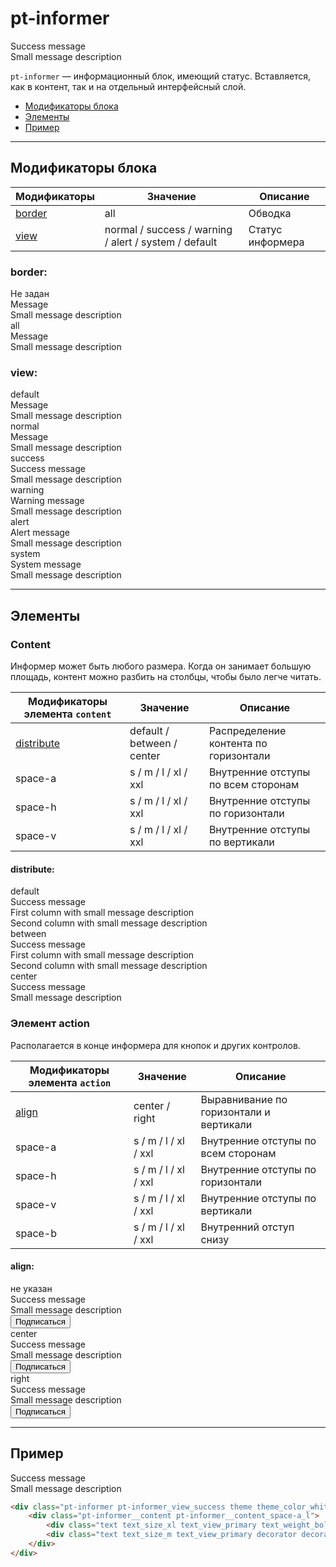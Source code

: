 # pt-informer

<div class="pt-informer pt-informer_view_success theme theme_color_whitepaper-success">
	<div class="pt-informer__content pt-informer__content_space-a_l">
		<div class="text text_size_xl text_view_primary text_weight_bold decorator decorator_indent-b_xxxs">Success message</div>
		<div class="text text_size_m text_view_primary decorator decorator_indent-b_xxxs">Small message description</div>
	</div>
</div>

`pt-informer` — информационный блок, имеющий статус. Вставляется, как в контент, так и на отдельный интерфейсный слой.

* [Модификаторы блока](#Модификаторы)
* [Элементы](#Элементы)
* [Пример](#Пример)

___

## Модификаторы блока

Модификаторы | Значение                                              | Описание
------------ | ----------------------------------------------------- | ----------------
[border](#border)       | all                                                   | Обводка
[view](#view)         | normal / success / warning / alert / system / default | Статус информера

### border:

<div class="tpl-grid tpl-grid_m-columns_6 tpl-grid_col-gap_third tpl-grid_row-gap_third tpl-grid_vertical-align_center decorator decorator_indent-b_xxxl">
	<div class="tpl-grid__fraction tpl-grid__fraction_m-col_1">
		<div class="text text_size_xl text_view_ghost">Не задан</div>
	</div>
	<div class="tpl-grid__fraction tpl-grid__fraction_m-col_5">
		<div class="pt-informer pt-informer_view_normal theme theme_color_whitepaper-normal">
			<div class="pt-informer__content pt-informer__content_space-a_l">
				<div class="text text_size_xl text_view_primary text_weight_bold decorator decorator_indent-b_xxxs"> Message</div>
				<div class="text text_size_m text_view_primary decorator decorator_indent-b_xxxs">Small message description</div>
			</div>
		</div>
	</div>
</div>
<div class="tpl-grid tpl-grid_m-columns_6 tpl-grid_col-gap_third tpl-grid_row-gap_third tpl-grid_vertical-align_center decorator decorator_indent-b_xxxl">
	<div class="tpl-grid__fraction tpl-grid__fraction_m-col_1">
			<div class="text text_size_xl text_view_ghost">all</div>
	</div>
	<div class="tpl-grid__fraction tpl-grid__fraction_m-col_5">
		<div class="pt-informer pt-informer_view_normal theme theme_color_whitepaper-normal pt-informer_border_all">
			<div class="pt-informer__content pt-informer__content_space-a_l">
				<div class="text text_size_xl text_view_primary text_weight_bold decorator decorator_indent-b_xxxs">Message</div>
				<div class="text text_size_m text_view_primary decorator decorator_indent-b_xxxs">Small message description</div>
			</div>
		</div>
	</div>
</div>

### view:

<div class="tpl-grid tpl-grid_m-columns_6 tpl-grid_col-gap_third tpl-grid_row-gap_third tpl-grid_vertical-align_center decorator decorator_indent-b_xxxl">
	<div class="tpl-grid__fraction tpl-grid__fraction_m-col_1">
			<div class="text text_size_xl text_view_ghost">default</div>
	</div>
	<div class="tpl-grid__fraction tpl-grid__fraction_m-col_5">
		<div class="pt-informer pt-informer_view_default theme theme_color_whitepaper-default">
		<div class="pt-informer__content pt-informer__content_space-a_l">
			<div class="text text_size_xl text_view_primary text_weight_bold decorator decorator_indent-b_xxxs">Message</div>
			<div class="text text_size_m text_view_primary decorator decorator_indent-b_xxxs">Small message description</div>
		</div>
		</div>
	</div>
</div>
<div class="tpl-grid tpl-grid_m-columns_6 tpl-grid_col-gap_third tpl-grid_row-gap_third tpl-grid_vertical-align_center decorator decorator_indent-b_xxxl">
	<div class="tpl-grid__fraction tpl-grid__fraction_m-col_1">
			<div class="text text_size_xl text_view_ghost">normal</div>
	</div>
	<div class="tpl-grid__fraction tpl-grid__fraction_m-col_5">
		<div class="pt-informer pt-informer_view_normal theme theme_color_whitepaper-normal">
		<div class="pt-informer__content pt-informer__content_space-a_l">
			<div class="text text_size_xl text_view_primary text_weight_bold decorator decorator_indent-b_xxxs">Message</div>
			<div class="text text_size_m text_view_primary decorator decorator_indent-b_xxxs">Small message description</div>
		</div>
		</div>
	</div>
</div>
<div class="tpl-grid tpl-grid_m-columns_6 tpl-grid_col-gap_third tpl-grid_row-gap_third tpl-grid_vertical-align_center decorator decorator_indent-b_xxxl">
	<div class="tpl-grid__fraction tpl-grid__fraction_m-col_1">
			<div class="text text_size_xl text_view_ghost">success</div>
	</div>
	<div class="tpl-grid__fraction tpl-grid__fraction_m-col_5">
		<div class="pt-informer pt-informer_view_success theme theme_color_whitepaper-success">
		<div class="pt-informer__content pt-informer__content_space-a_l">
			<div class="text text_size_xl text_view_primary text_weight_bold decorator decorator_indent-b_xxxs">Success message</div>
			<div class="text text_size_m text_view_primary decorator decorator_indent-b_xxxs">Small message description</div>
		</div>
		</div>
	</div>
</div>
<div class="tpl-grid tpl-grid_m-columns_6 tpl-grid_col-gap_third tpl-grid_row-gap_third tpl-grid_vertical-align_center decorator decorator_indent-b_xxxl">
	<div class="tpl-grid__fraction tpl-grid__fraction_m-col_1">
			<div class="text text_size_xl text_view_ghost">warning</div>
	</div>
	<div class="tpl-grid__fraction tpl-grid__fraction_m-col_5">
		<div class="pt-informer pt-informer_view_warning theme theme_color_whitepaper-warning">
		<div class="pt-informer__content pt-informer__content_space-a_l">
			<div class="text text_size_xl text_view_primary text_weight_bold decorator decorator_indent-b_xxxs">Warning message</div>
			<div class="text text_size_m text_view_primary decorator decorator_indent-b_xxxs">Small message description</div>
		</div>
		</div>
	</div>
</div>
<div class="tpl-grid tpl-grid_m-columns_6 tpl-grid_col-gap_third tpl-grid_row-gap_third tpl-grid_vertical-align_center decorator decorator_indent-b_xxxl">
	<div class="tpl-grid__fraction tpl-grid__fraction_m-col_1">
			<div class="text text_size_xl text_view_ghost">alert</div>
	</div>
	<div class="tpl-grid__fraction tpl-grid__fraction_m-col_5">
		<div class="pt-informer pt-informer_view_alert theme theme_color_whitepaper-alert">
		<div class="pt-informer__content pt-informer__content_space-a_l">
			<div class="text text_size_xl text_view_primary text_weight_bold decorator decorator_indent-b_xxxs">Alert message</div>
			<div class="text text_size_m text_view_primary decorator decorator_indent-b_xxxs">Small message description</div>
		</div>
		</div>
	</div>
</div>
<div class="tpl-grid tpl-grid_m-columns_6 tpl-grid_col-gap_third tpl-grid_row-gap_third tpl-grid_vertical-align_center decorator decorator_indent-b_xxxl">
	<div class="tpl-grid__fraction tpl-grid__fraction_m-col_1">
			<div class="text text_size_xl text_view_ghost">system</div>
	</div>
	<div class="tpl-grid__fraction tpl-grid__fraction_m-col_5">
		<div class="pt-informer pt-informer_view_system theme theme_color_whitepaper-system">
		<div class="pt-informer__content pt-informer__content_space-a_l">
			<div class="text text_size_xl text_view_primary text_weight_bold decorator decorator_indent-b_xxxs">System message</div>
			<div class="text text_size_m text_view_primary decorator decorator_indent-b_xxxs">Small message description</div>
		</div>
		</div>
	</div>
</div>

___

## Элементы

### Content

Информер может быть любого размера. Когда он занимает большую площадь, контент можно разбить на столбцы, чтобы было легче читать.

Модификаторы элемента `content`     | Значение                   | Описание
----------------------------------- | -------------------------- | -------------------------------------
[distribute](#distribute)           | default / between / center | Распределение контента по горизонтали
space-a                             | s / m / l / xl / xxl       | Внутренние отступы по всем сторонам
space-h                             | s / m / l / xl / xxl       | Внутренние отступы по горизонтали
space-v                             | s / m / l / xl / xxl       | Внутренние отступы по вертикали

#### distribute:

<div class="tpl-grid tpl-grid_m-columns_6 tpl-grid_col-gap_third tpl-grid_row-gap_third tpl-grid_vertical-align_center decorator decorator_indent-b_xxxl">
	<div class="tpl-grid__fraction tpl-grid__fraction_m-col_1">
		<div class="text text_size_xl text_view_ghost">default</div>
	</div>
	<div class="tpl-grid__fraction tpl-grid__fraction_m-col_5">
		<div class="pt-informer pt-informer_view_success theme theme_color_whitepaper-success" >
			<div class="text text_size_xl text_view_primary text_weight_bold decorator decorator_space-h_l decorator_space-t_l">Success message</div>
			<div class="pt-informer__content pt-informer__content_space-a_l pt-informer__content_distribute_default">
				<div class="text text_size_m text_view_primary decorator decorator_indent-b_xxxs">First column with small message description</div>
				<div class="text text_size_m text_view_primary decorator decorator_indent-b_xxxs">Second column with small message description</div>
			</div>
		</div>
	</div>
</div>
<div class="tpl-grid tpl-grid_m-columns_6 tpl-grid_col-gap_third tpl-grid_row-gap_third tpl-grid_vertical-align_center decorator decorator_indent-b_xxxl">
	<div class="tpl-grid__fraction tpl-grid__fraction_m-col_1">
		<div class="text text_size_xl text_view_ghost">between</div>
	</div>
	<div class="tpl-grid__fraction tpl-grid__fraction_m-col_5">
		<div class="pt-informer pt-informer_view_success theme theme_color_whitepaper-success" >
			<div class="text text_size_xl text_view_primary text_weight_bold decorator decorator_space-h_l decorator_space-t_l">Success message</div>
			<div class="pt-informer__content pt-informer__content_space-a_l pt-informer__content_distribute_between">
				<div class="text text_size_m text_view_primary decorator decorator_indent-b_xxxs">First column with small message description</div>
				<div class="text text_size_m text_view_primary decorator decorator_indent-b_xxxs">Second column with small message description</div>
			</div>
		</div>
	</div>
</div>

<div class="tpl-grid tpl-grid_m-columns_6 tpl-grid_col-gap_third tpl-grid_row-gap_third tpl-grid_vertical-align_center decorator decorator_indent-b_xxxl">
	<div class="tpl-grid__fraction tpl-grid__fraction_m-col_1">
		<div class="text text_size_xl text_view_ghost">center</div>
	</div>
	<div class="tpl-grid__fraction tpl-grid__fraction_m-col_5">
		<div class="pt-informer pt-informer_view_success theme theme_color_whitepaper-success" >
			<div class="text text_size_xl text_view_primary text_weight_bold decorator decorator_space-h_l decorator_space-t_l">Success message</div>
			<div class="pt-informer__content pt-informer__content_space-a_l pt-informer__content_distribute_center">
				<div class="text text_size_m text_view_primary decorator decorator_indent-b_xxxs">Small message description</div>
			</div>
		</div>
	</div>
</div>

### Элемент action

Располагается в конце информера для кнопок и других контролов.

Модификаторы элемента `action`     | Значение              | Описание
---------------------------------- | --------------------- | ---------------------------------------
[align](#align)                    | center / right        | Выравнивание по горизонтали и вертикали
space-a                            | s / m / l / xl / xxl  | Внутренние отступы по всем сторонам
space-h                            | s / m / l / xl / xxl  | Внутренние отступы по горизонтали
space-v                            | s / m / l / xl / xxl  | Внутренние отступы по вертикали
space-b                            | s / m / l / xl / xxl  | Внутренний отступ снизу

#### align:

<div class="tpl-grid tpl-grid_m-columns_6 tpl-grid_col-gap_third tpl-grid_row-gap_third tpl-grid_vertical-align_center decorator decorator_indent-b_xxxl">
	<div class="tpl-grid__fraction tpl-grid__fraction_m-col_1">
		<div class="text text_size_xl text_view_ghost">не указан</div>
	</div>
	<div class="tpl-grid__fraction tpl-grid__fraction_m-col_5">
		<div class="pt-informer pt-informer_view_success theme theme_color_whitepaper-success" >
			<div class="text text_size_xl text_view_primary text_weight_bold decorator decorator_space-h_l decorator_space-t_l">Success message</div>
			<div class="pt-informer__content pt-informer__content_space-h_l pt-informer__content_space-v_s pt-informer__content_distribute_center">
				<div class="text text_size_m text_view_primary decorator decorator_indent-b_xs">Small message description</div>
			</div>
			<div class="pt-informer__action component component_whitepaper_success decorator decorator_space-h_l decorator_space-b_l">
				<button class="button button_theme_islands button_size_m button_type_submit button_view_action button__control i-bem button_js_inited button__control_js_inited" data-bem="{&quot;button&quot;:{}}" role="button" type="submit" name="subscribe" id="mc-embedded-subscribe"><span class="button__text">Подписаться</span></button>
			</div>
		</div>
	</div>
</div>

<div class="tpl-grid tpl-grid_m-columns_6 tpl-grid_col-gap_third tpl-grid_row-gap_third tpl-grid_vertical-align_center decorator decorator_indent-b_xxxl">
	<div class="tpl-grid__fraction tpl-grid__fraction_m-col_1">
		<div class="text text_size_xl text_view_ghost">center</div>
	</div>
	<div class="tpl-grid__fraction tpl-grid__fraction_m-col_5">
		<div class="pt-informer pt-informer_view_success theme theme_color_whitepaper-success" >
			<div class="text text_size_xl text_view_primary text_weight_bold decorator decorator_space-h_l decorator_space-t_l">Success message</div>
			<div class="pt-informer__content pt-informer__content_space-h_l pt-informer__content_space-v_s pt-informer__content_distribute_center">
				<div class="text text_size_m text_view_primary decorator decorator_indent-b_xs">Small message description</div>
			</div>
			<div class="pt-informer__action pt-informer__action_align_center component component_whitepaper_success decorator decorator_space-h_l decorator_space-b_l">
				<button class="button button_theme_islands button_size_m button_type_submit button_view_action button__control i-bem button_js_inited button__control_js_inited" data-bem="{&quot;button&quot;:{}}" role="button" type="submit" name="subscribe" id="mc-embedded-subscribe"><span class="button__text">Подписаться</span></button>
			</div>
		</div>
	</div>
</div>

<div class="tpl-grid tpl-grid_m-columns_6 tpl-grid_col-gap_third tpl-grid_row-gap_third tpl-grid_vertical-align_center decorator decorator_indent-b_xxxl">
	<div class="tpl-grid__fraction tpl-grid__fraction_m-col_1">
		<div class="text text_size_xl text_view_ghost">right</div>
	</div>
	<div class="tpl-grid__fraction tpl-grid__fraction_m-col_5">
		<div class="pt-informer pt-informer_view_success theme theme_color_whitepaper-success" >
			<div class="text text_size_xl text_view_primary text_weight_bold decorator decorator_space-h_l decorator_space-t_l">Success message</div>
			<div class="pt-informer__content pt-informer__content_space-h_l pt-informer__content_space-v_s pt-informer__content_distribute_center">
				<div class="text text_size_m text_view_primary decorator decorator_indent-b_xs">Small message description</div>
			</div>
			<div class="pt-informer__action pt-informer__action_align_right component component_whitepaper_success decorator decorator_space-h_l decorator_space-b_l">
				<button class="button button_theme_islands button_size_m button_type_submit button_view_action button__control i-bem button_js_inited button__control_js_inited" data-bem="{&quot;button&quot;:{}}" role="button" type="submit" name="subscribe" id="mc-embedded-subscribe"><span class="button__text">Подписаться</span></button>
			</div>
		</div>
	</div>
</div>

___

## Пример

<div class="pt-informer pt-informer_view_success theme theme_color_whitepaper-success">
	<div class="pt-informer__content pt-informer__content_space-a_l">
		<div class="text text_size_xl text_view_primary text_weight_bold decorator decorator_indent-b_xxxs">Success message</div>
		<div class="text text_size_m text_view_primary decorator decorator_indent-b_xxxs">Small message description</div>
	</div>
</div>

```html
<div class="pt-informer pt-informer_view_success theme theme_color_whitepaper-success">
	<div class="pt-informer__content pt-informer__content_space-a_l">
		<div class="text text_size_xl text_view_primary text_weight_bold decorator decorator_indent-b_xxxs">Success message</div>
		<div class="text text_size_m text_view_primary decorator decorator_indent-b_xxxs">Small message description</div>
	</div>
</div>
```
